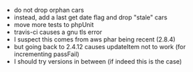 * do not drop orphan cars
 * instead, add a last get date flag and drop "stale" cars
* move more tests to phpUnit
* travis-ci causes a gnu tls error
 * I suspect this comes from aws phar being recent (2.8.4)
 * but going back to 2.4.12 causes updateItem not to work (for incrementing passFail)
 * I should try versions in between (if indeed this is the case)
